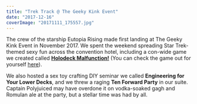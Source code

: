 ```yaml
---
title: "Trek Track @ The Geeky Kink Event"
date: "2017-12-16"
coverImage: "20171111_175557.jpg"
---
```


The crew of the starship Eutopia Rising made first landing at The Geeky Kink Event in November 2017. We spent the weekend spreading Star Trek-themed sexy fun across the convention hotel, including a con-wide game we created called **[Holodeck Malfunction!](https://eutopia-rising.org/holodeck/)** (You can check the game out for yourself [here](https://eutopia-rising.org/holodeck/)).

We also hosted a sex toy crafting DIY seminar we called **Engineering for Your Lower Decks**, and we threw a raging **Ten Forward Party** in our suite. Captain Polyjuiced may have overdone it on vodka-soaked gagh and Romulan ale at the party, but a stellar time was had by all.
